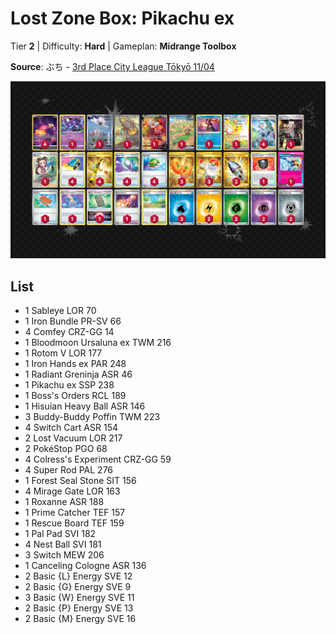 # Lost Zone Box: Pikachu ex

Tier **2** | Difficulty: **Hard** | Gameplan: **Midrange Toolbox**

**Source**: ぶち - [3rd Place City League Tōkyō 11/04](https://limitlesstcg.com/decks/list/jp/18204)

![decklist](../../!Images/Standard/14BRS-SSP/LZ%20Pikachu.PNG)

## List
* 1 Sableye LOR 70
* 1 Iron Bundle PR-SV 66
* 4 Comfey CRZ-GG 14
* 1 Bloodmoon Ursaluna ex TWM 216
* 1 Rotom V LOR 177
* 1 Iron Hands ex PAR 248
* 1 Radiant Greninja ASR 46
* 1 Pikachu ex SSP 238
* 1 Boss's Orders RCL 189
* 1 Hisuian Heavy Ball ASR 146
* 3 Buddy-Buddy Poffin TWM 223
* 4 Switch Cart ASR 154
* 2 Lost Vacuum LOR 217
* 2 PokéStop PGO 68
* 4 Colress's Experiment CRZ-GG 59
* 4 Super Rod PAL 276
* 1 Forest Seal Stone SIT 156
* 4 Mirage Gate LOR 163
* 1 Roxanne ASR 188
* 1 Prime Catcher TEF 157
* 1 Rescue Board TEF 159
* 1 Pal Pad SVI 182
* 4 Nest Ball SVI 181
* 3 Switch MEW 206
* 1 Canceling Cologne ASR 136
* 2 Basic {L} Energy SVE 12
* 2 Basic {G} Energy SVE 9
* 3 Basic {W} Energy SVE 11
* 2 Basic {P} Energy SVE 13
* 2 Basic {M} Energy SVE 16